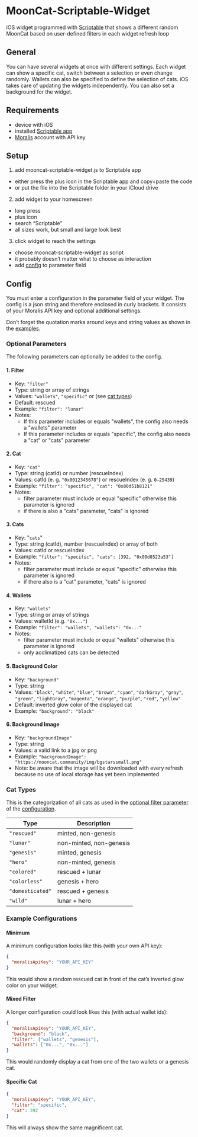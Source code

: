 # MoonCat-Scriptable-Widget
IOS widget programmed with [Scriptable](https://scriptable.app/) that shows a different random MoonCat based on user-defined filters in each widget refresh loop

## General
You can have several widgets at once with different settings.
Each widget can show a specific cat, switch between a selection or even change randomly.
Wallets can also be specified to define the selection of cats. 
iOS takes care of updating the widgets independently.
You can also set a background for the widget.

## Requirements
- device with iOS
- installed [Scriptable app](https://scriptable.app/)
- [Moralis](https://moralis.io/) account with API key

## Setup
1. add mooncat-scriptable-widget.js to Scriptable app
  - either press the plus icon in the Scriptable app and copy+paste the code
  - or put the file into the Scriptable folder in your iCloud drive
2. add widget to your homescreen
  - long press
  - plus icon
  - search “Scriptable”
  - all sizes work, but small and large look best
3. click widget to reach the settings
  - choose mooncat-scriptable-widget as script
  - it probably doesn’t matter what to choose as interaction
  - add [config](#config) to parameter field

## Config
You must enter a configuration in the parameter field of your widget.
The config is a json string and therefore enclosed in curly brackets.
It consists of your Moralis API key and optional additional settings.

Don’t forget the quotation marks around keys and string values as shown in the [examples](#example-configurations).

### Optional Parameters
The following parameters can optionally be added to the config.

#### 1. Filter
- Key: `"filter"`
- Type: string or array of strings
- Values: `"wallets"`, `"specific"` or (see [cat types](#cat-types))
- Default: rescued
- Example: `"filter": "lunar"`
- Notes:
  - If this parameter includes or equals "wallets", the config also needs a "wallets" parameter
  - If this parameter includes or equals "specific", the config also needs a "cat" or "cats" parameter
  
#### 2. Cat
- Key: `"cat"`
- Type: string (catId) or number (rescueIndex)
- Values: catId (e. g. `"0x0012345678"`) or rescueIndex (e. g. `0–25439`)
- Example: `"filter": "specific", "cat": "0x00d51b8121"`
- Notes:
  - filter parameter must include or equal "specific" otherwise this parameter is ignored
  - if there is also a "cats" parameter, "cats" is ignored
  
#### 3. Cats
- Key: "`cats`"
- Type: string (catId), number (rescueIndex) or array of both
- Values: catId or rescueIndex
- Example: `"filter": "specific", "cats": [392, "0x00d8523a53"]`
- Notes:
  - filter parameter must include or equal "specific" otherwise this parameter is ignored
  - if there also is a "cat" parameter, "cats" is ignored
  
#### 4. Wallets
- Key: `"wallets"`
- Type: string or array of strings
- Values: walletId (e.g. `"0x..."`)
- Example: `"filter": "wallets", "wallets": "0x..."`
- Notes:
  - filter parameter must include or equal "wallets" otherwise this parameter is ignored
  - only acclimatized cats can be detected
  
#### 5. Background Color
- Key: `"background"`
- Type: string
- Values: `"black"`, `"white"`, `"blue"`, `"brown"`, `"cyan"`, `"darkGray"`, `"gray"`, `"green"`, `"lightGray"`, `"magenta"`, `"orange"`, `"purple"`, `"red"`, `"yellow"`
- Default: inverted glow color of the displayed cat
- Example: `"background": "black"`

#### 6. Background Image
- Key: `"backgroundImage"`
- Type: string
- Values: a valid link to a jpg or png
- Example: `"backgroundImage": "https://mooncat.community/img/bgstarssmall.png"`
- Note: be aware that the image will be downloaded with every refresh because no use of local storage has yet been implemented

### Cat Types
This is the categorization of all cats as used in the [optional filter parameter](#optional-parameters) of the [configuration](#config).

| Type             | Description             |
| ---------------- | ----------------------- |
| `"rescued"`      | minted, non-genesis     |
| `"lunar"`        | non-minted, non-genesis |
| `"genesis"`      | minted, genesis         |
| `"hero"`         | non-minted, genesis     |
| `"colored"`      | rescued + lunar         |
| `"colorless"`    | genesis + hero          |
| `"domesticated"` | rescued + genesis       |
| `"wild"`         | lunar + hero            |

### Example Configurations

#### Minimum
A minimum configuration looks like this (with your own API key):
```json
{
  "moralisApiKey": "YOUR_API_KEY"
}
```
This would show a random rescued cat in front of the cat’s inverted glow color on your widget.

#### Mixed Filter
A longer configuration could look likes this (with actual wallet ids):
```json
{
  "moralisApiKey": "YOUR_API_KEY",
  "background": "black",
  "filter": ["wallets", "genesis"],
  "wallets": ["0x...", "0x..."]
}
```
This would randomly display a cat from one of the two wallets or a genesis cat.

#### Specific Cat
```json
{
  "moralisApiKey": "YOUR_API_KEY",
  "filter": "specific",
  "cat": 392
}
```
This will always show the same magnificent cat.
